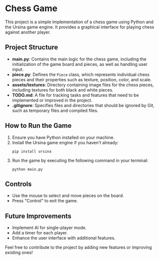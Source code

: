 # Chess Game

This project is a simple implementation of a chess game using Python and the Ursina game engine. It provides a graphical interface for playing chess against another player.

## Project Structure

- **main.py**: Contains the main logic for the chess game, including the initialization of the game board and pieces, as well as handling user input.
- **piece.py**: Defines the `Piece` class, which represents individual chess pieces and their properties such as texture, position, color, and scale.
- **assets/textures**: Directory containing image files for the chess pieces, including textures for both black and white pieces.
- **TODO.md**: A file for tracking tasks and features that need to be implemented or improved in the project.
- **.gitignore**: Specifies files and directories that should be ignored by Git, such as temporary files and compiled files.

## How to Run the Game

1. Ensure you have Python installed on your machine.
2. Install the Ursina game engine if you haven't already:
   ```
   pip install ursina
   ```
3. Run the game by executing the following command in your terminal:
   ```
   python main.py
   ```

## Controls

- Use the mouse to select and move pieces on the board.
- Press "Control" to exit the game.

## Future Improvements

- Implement AI for single-player mode.
- Add a timer for each player.
- Enhance the user interface with additional features.

Feel free to contribute to the project by adding new features or improving existing ones!